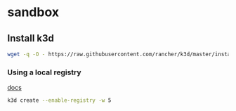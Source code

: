 # sandbox

## Install k3d

```sh
wget -q -O - https://raw.githubusercontent.com/rancher/k3d/master/install.sh | bash
```

### Using a local registry

[docs](https://github.com/rancher/k3d/blob/master/docs/registries.md#using-a-local-registry)
```sh
k3d create --enable-registry -w 5
```

